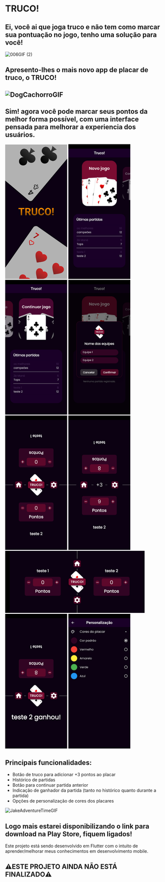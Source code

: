 <h1> TRUCO!</h1>

<h2> Ei, você ai que joga truco e não tem como marcar sua pontuação no jogo, tenho uma solução para você!</h2>

![006GIF (2)](https://github.com/user-attachments/assets/95e28bb0-9fe1-40ce-b26e-3fe2b49aa590)

<h2>Apresento-lhes o mais novo app de placar de truco, o TRUCO!<h2>

![DogCachorroGIF](https://github.com/user-attachments/assets/6f3f1027-effa-49ba-a764-0815853cb6b3)

<h2> Sim! agora você pode marcar seus pontos da melhor forma possível, com uma interface pensada para melhorar a experiencia dos usuários.</h2>

<div>
  <img src="lib/app_images/intro.png" width="200px"">
  <img src="lib/app_images/screenshot-1.jpg" width="200.04px">
  <img src="lib/app_images/screenshot-2.jpg" width="200.04px">
  <img src="lib/app_images/screenshot-3.jpg" width="200.04px">
  <img src="lib/app_images/screenshot-4.jpg" width="200.04px">
  <img src="lib/app_images/screenshot-5.jpg" width="200.04px">
  <img src="lib/app_images/screenshot-6.jpg" width="450px" height="200px">
  <img src="lib/app_images/screenshot-7.jpg" width="200.04px">
  <img src="lib/app_images/screenshot-8.jpg" width="200.04px">
</div>

<div>
  <h2>Principais funcionalidades:</h2>
<ul>
  <li>Botão de truco para adicionar +3 pontos ao placar</li>
  <li>Histórico de partidas</li>
  <li>Botão para continuar partida anterior</li>
  <li>Indicação de ganhador da partida (tanto no histórico quanto durante a partida)</li>
  <li>Opções de personalização de cores dos placares</li>
</ul>

![JakeAdventureTimeGIF](https://github.com/user-attachments/assets/e9a22118-aa3d-42d3-8bb0-fd97c41d380c)

## Logo mais estarei disponibilizando o link para download na Play Store, fiquem ligados! 
</div>

<p>Este projeto está sendo desenvolvido em Flutter com o intuito de aprender/melhorar meus conhecimentos em desenvolvimento mobile.</p>

## ⚠️ESTE PROJETO AINDA NÃO ESTÁ FINALIZADO⚠️
